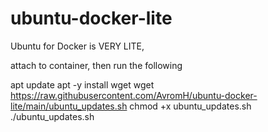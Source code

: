 # ubuntu-docker-lite
Ubuntu for Docker is VERY LITE,

attach to container, then run the following

apt update
apt -y install wget
wget https://raw.githubusercontent.com/AvromH/ubuntu-docker-lite/main/ubuntu_updates.sh
chmod +x ubuntu_updates.sh
./ubuntu_updates.sh
